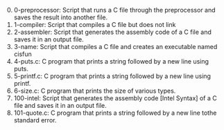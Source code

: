 0. 0-preprocessor: Script that runs a C file through the preprocessor and saves the result into another file.
1. 1-compiler: Script that compiles a C file but does not link
2. 2-assembler: Script that generates the assembly code of a C file and saves it in an output file.
3. 3-name: Script that compiles a C file and creates an executable named cisfun
4. 4-puts.c: C program that prints a string followed by a new line using puts.
5. 5-printf.c: C program that prints a string followed by a new line using printf.
6. 6-size.c: C program that prints the size of various types.
7. 100-intel: Script that generates the assembly code [Intel Syntax] of a C file and saves it in an output file.
8. 101-quote.c: C program that prints a string followed by a new line tothe standard error.
